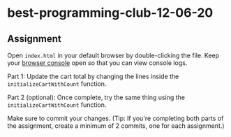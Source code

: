 # best-programming-club-12-06-20

## Assignment

Open `index.html` in your default browser by double-clicking the file. Keep your [browser console](https://developer.mozilla.org/en-US/docs/Tools/Browser_Console) open so that you can view console logs.

Part 1: Update the cart total by changing the lines inside the `initializeCartWithCount` function.

Part 2 (optional): Once complete, try the same thing using the `initializeCartWithCount` function.

Make sure to commit your changes. (Tip: If you're completing both parts of the assignment, create a minimum of 2 commits, one for each assignment.)